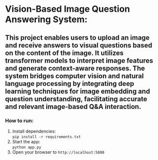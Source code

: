 # Vision-Based Image Question Answering System:
## This project enables users to upload an image and receive  answers to visual questions based on the content of the image. It utilizes  transformer models to interpret image features and generate context-aware responses. The system bridges computer vision and natural language processing by integrating deep learning techniques for image embedding and question understanding, facilitating accurate and relevant image-based Q&A interaction.

### **How to run:**
1. Install dependencies:  
   `pip install -r requirements.txt`
2. Start the app:  
   `python app.py`
3. Open your browser to
   `http://localhost:5000`
